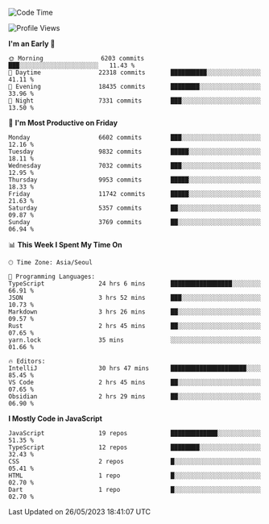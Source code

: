 <!--START_SECTION:waka-->
![Code Time](http://img.shields.io/badge/Code%20Time-4%2C952%20hrs%2024%20mins-blue)

![Profile Views](http://img.shields.io/badge/Profile%20Views-0-blue)

**I'm an Early 🐤** 

```text
🌞 Morning                6203 commits        ███░░░░░░░░░░░░░░░░░░░░░░   11.43 % 
🌆 Daytime                22318 commits       ██████████░░░░░░░░░░░░░░░   41.11 % 
🌃 Evening                18435 commits       ████████░░░░░░░░░░░░░░░░░   33.96 % 
🌙 Night                  7331 commits        ███░░░░░░░░░░░░░░░░░░░░░░   13.50 % 
```
📅 **I'm Most Productive on Friday** 

```text
Monday                   6602 commits        ███░░░░░░░░░░░░░░░░░░░░░░   12.16 % 
Tuesday                  9832 commits        █████░░░░░░░░░░░░░░░░░░░░   18.11 % 
Wednesday                7032 commits        ███░░░░░░░░░░░░░░░░░░░░░░   12.95 % 
Thursday                 9953 commits        █████░░░░░░░░░░░░░░░░░░░░   18.33 % 
Friday                   11742 commits       █████░░░░░░░░░░░░░░░░░░░░   21.63 % 
Saturday                 5357 commits        ██░░░░░░░░░░░░░░░░░░░░░░░   09.87 % 
Sunday                   3769 commits        ██░░░░░░░░░░░░░░░░░░░░░░░   06.94 % 
```


📊 **This Week I Spent My Time On** 

```text
🕑︎ Time Zone: Asia/Seoul

💬 Programming Languages: 
TypeScript               24 hrs 6 mins       █████████████████░░░░░░░░   66.91 % 
JSON                     3 hrs 52 mins       ███░░░░░░░░░░░░░░░░░░░░░░   10.73 % 
Markdown                 3 hrs 26 mins       ██░░░░░░░░░░░░░░░░░░░░░░░   09.57 % 
Rust                     2 hrs 45 mins       ██░░░░░░░░░░░░░░░░░░░░░░░   07.65 % 
yarn.lock                35 mins             ░░░░░░░░░░░░░░░░░░░░░░░░░   01.66 % 

🔥 Editors: 
IntelliJ                 30 hrs 47 mins      █████████████████████░░░░   85.45 % 
VS Code                  2 hrs 45 mins       ██░░░░░░░░░░░░░░░░░░░░░░░   07.65 % 
Obsidian                 2 hrs 29 mins       ██░░░░░░░░░░░░░░░░░░░░░░░   06.90 % 
```

**I Mostly Code in JavaScript** 

```text
JavaScript               19 repos            █████████████░░░░░░░░░░░░   51.35 % 
TypeScript               12 repos            ████████░░░░░░░░░░░░░░░░░   32.43 % 
CSS                      2 repos             █░░░░░░░░░░░░░░░░░░░░░░░░   05.41 % 
HTML                     1 repo              █░░░░░░░░░░░░░░░░░░░░░░░░   02.70 % 
Dart                     1 repo              █░░░░░░░░░░░░░░░░░░░░░░░░   02.70 % 
```




 Last Updated on 26/05/2023 18:41:07 UTC
<!--END_SECTION:waka-->
